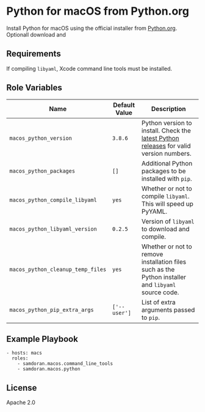 Python for macOS from Python.org
================================

Install Python for macOS using the official installer from [Python.org](https://www.python.org/downloads/release/latest). Optionall download and

Requirements
------------

If compiling `libyaml`, Xcode command line tools must be installed.

Role Variables
--------------
| Name              | Default Value       | Description          |
|-------------------|---------------------|----------------------|
| `macos_python_version` | `3.8.6` | Python version to install. Check the [latest Python releases](https://www.python.org/downloads/release/latest) for valid version numbers. |
| `macos_python_packages` | `[]` | Additional Python packages to be installed with `pip`. |
| `macos_python_compile_libyaml` | `yes` | Whether or not to compile `libyaml`. This will speed up PyYAML. |
| `macos_python_libyaml_version` | `0.2.5` | Version of `libyaml` to download and compile. |
| `macos_python_cleanup_temp_files` | `yes` | Whether or not to remove installation files such as the Python installer and `libyaml` source code. |
| `macos_python_pip_extra_args` | `['--user']` | List of extra arguments passed to `pip`. |

Example Playbook
----------------

    - hosts: macs
      roles:
        - samdoran.macos.command_line_tools
        - samdoran.macos.python


License
-------

Apache 2.0
